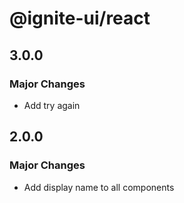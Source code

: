 # @ignite-ui/react

## 3.0.0

### Major Changes

- Add try again

## 2.0.0

### Major Changes

- Add display name to all components
